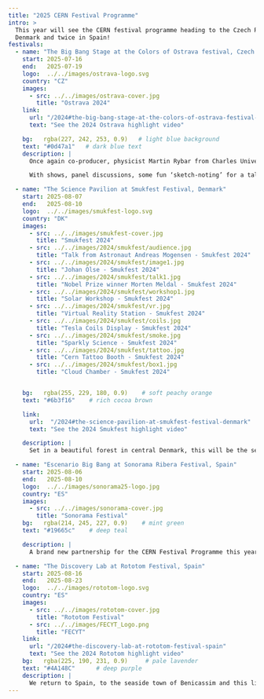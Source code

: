 ```yaml
---
title: "2025 CERN Festival Programme"
intro: >
  This year will see the CERN festival programme heading to the Czech Republic,
  Denmark and twice in Spain!
festivals:
  - name: "The Big Bang Stage at the Colors of Ostrava festival, Czech Republic"
    start: 2025-07-16
    end:   2025-07-19
    logo:  ../../images/ostrava-logo.svg
    country: "CZ"
    images:
      - src: ../../images/ostrava-cover.jpg
        title: "Ostrava 2024"
    link:
      url: "/2024#the-big-bang-stage-at-the-colors-of-ostrava-festival-czech-republic"
      text: "See the 2024 Ostrava highlight video"

    bg:   rgba(227, 242, 253, 0.9)   # light blue background
    text: "#0d47a1"   # dark blue text
    description: |
      Once again co-producer, physicist Martin Rybar from Charles University and the team, have pulled together an incredibly varied programme for the audience of this well-established music festival. 

      With shows, panel discussions, some fun ‘sketch-noting’ for a talk and debate, a conversation with Nobel Prize winner Prof. Morten Meldahl, and a very special interactive 6m artistic installation on the theme of ‘quantum’ all in the incredible setting of the Svet Techniky science space within the confines of the Ostrava music festival, this is sure to be another huge success. 

  - name: "The Science Pavilion at Smukfest Festival, Denmark"
    start: 2025-08-07
    end:   2025-08-10
    logo:  ../../images/smukfest-logo.svg
    country: "DK"
    images:
      - src: ../../images/smukfest-cover.jpg
        title: "Smukfest 2024"
      - src: ../../images/2024/smukfest/audience.jpg
        title: "Talk from Astronaut Andreas Mogensen - Smukfest 2024"
      - src: ../../images/2024/smukfest/image1.jpg
        title: "Johan Olse - Smukfest 2024"
      - src: ../../images/2024/smukfest/talk1.jpg
        title: "Nobel Prize winner Morten Meldal - Smukfest 2024"
      - src: ../../images/2024/smukfest/workshop1.jpg
        title: "Solar Workshop - Smukfest 2024"
      - src: ../../images/2024/smukfest/vr.jpg
        title: "Virtual Reality Station - Smukfest 2024"
      - src: ../../images/2024/smukfest/coils.jpg
        title: "Tesla Coils Display - Smukfest 2024"
      - src: ../../images/2024/smukfest/smoke.jpg
        title: "Sparkly Science - Smukfest 2024"
      - src: ../../images/2024/smukfest/tattoo.jpg
        title: "Cern Tattoo Booth - Smukfest 2024"
      - src: ../../images/2024/smukfest/box1.jpg
        title: "Cloud Chamber - Smukfest 2024"


    bg:   rgba(255, 229, 180, 0.9)    # soft peachy orange
    text: "#6b3f16"    # rich cocoa brown

    link:
      url:  "/2024#the-science-pavilion-at-smukfest-festival-denmark"
      text: "See the 2024 Smukfest highlight video"    

    description: |
      Set in a beautiful forest in central Denmark, this will be the second year for the CERN Festival Programme at Smukfest. Last year’s Science Pavilion had a stellar programme welcoming not only a Nobel Prize winner but also the Danish commander of the International Space Station to the stage. And this year’s programme, co-produced by Joergen Beck Hansen from the Niels Bohr Institute in Copenhagen promises to be very exciting with talks on 'Nuclear power', 'Quantum computing - what’s it all about' and 'The Science of Addiction'... just for starters!

  - name: "Escenario Big Bang at Sonorama Ribera Festival, Spain"
    start: 2025-08-06
    end:   2025-08-10
    logo:  ../../images/sonorama25-logo.jpg
    country: "ES"
    images:
      - src: ../../images/sonorama-cover.jpg
        title: "Sonorama Festival"
    bg:   rgba(214, 245, 227, 0.9)    # mint green
    text: "#19665c"    # deep teal

    description: |
      A brand new partnership for the CERN Festival Programme this year with the highly regarded Sonorama Ribera festival in Aranda de Duero in the north of Spain. This festival with a big focus on all types of Spanish music welcomes over 100’000 people each year and we are delighted that it is opening its doors to their first ever Science Pavilion. With a fantastic team of co-producers : Mathematician and TV star Eduardo Saenz de Cabezón, physicist and outreach maestro Jesus Puerta Pelayo from Madrid, technician and workshop host Ivan Lopez Paz from Barcelona and Cristina Romero Castillo from Barcelona, this new stage is going to be offering free workshops to make your own solar chargers, and turn a piece of CERN history into your own little LED lamp display, and talks from eminent Spanish personalities on Solar eclipses and Astrobiology, this is one festival you don’t want to miss!

  - name: "The Discovery Lab at Rototom Festival, Spain"
    start: 2025-08-16
    end:   2025-08-23
    logo:  ../../images/rototom-logo.svg
    country: "ES"
    images:
      - src: ../../images/rototom-cover.jpg
        title: "Rototom Festival"
      - src: ../../images/FECYT_Logo.png
        title: "FECYT"
    link:
      url: "/2024#the-discovery-lab-at-rototom-festival-spain"
      text: "See the 2024 Rototom highlight video"
    bg:   rgba(225, 190, 231, 0.9)     # pale lavender
    text: "#4A148C"      # deep purple
    description: |
      We return to Spain, to the seaside town of Benicassim and this lively, friendly reggae music festival now in its 30th year for a second year of the Discovery Lab! With the same co-producers as for Sonorama, the programme running over a full week will have shows, workshops, talks on topics such as the upcoming solar eclipse, cybersecurity and YouTube science stars, there will be something for everybody under the daily sunshine of Rototom!
---
```


